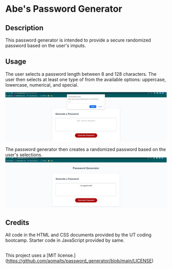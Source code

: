# Abe's Password Generator 

## Description
This password generator is intended to provide a secure randomized password based on the user's imputs.

## Usage
The user selects a password length between 8 and 128 characters. The user then selects at least one type of from the available options: uppercase, lowercase, numerical, and special. 

![Password generator requesting that user enter a password length](/assets/pwGen-passwordLength.jpg)

The password generator then creates a randomized password based on the user's selections.
![Password generator showing a generated password](/assets/pwGen-password.jpg)

## Credits
All code in the HTML and CSS documents provided by the UT coding bootcamp. Starter code in JavaScript provided by same. 

## 
This project uses a [MIT license.] (https://github.com/aomaits/password_generator/blob/main/LICENSE) 